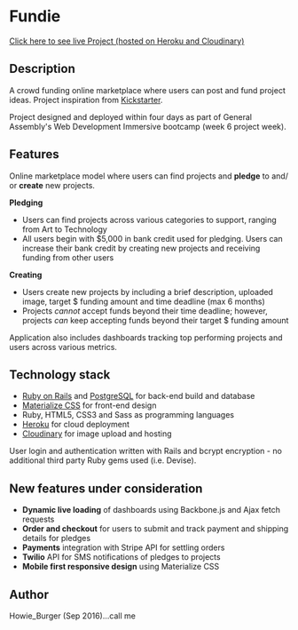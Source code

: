 # Fundie
[Click here to see live Project (hosted on Heroku and Cloudinary)](http://prototypecrud.herokuapp.com/)

## Description
A crowd funding online marketplace where users can post and fund project ideas. Project inspiration from [Kickstarter](https://www.kickstarter.com/).  

Project designed and deployed within four days as part of General Assembly's Web Development Immersive bootcamp (week 6 project week).

## Features
Online marketplace model where users can find projects and **pledge** to and/ or **create** new projects.

**Pledging**
- Users can find projects across various categories to support, ranging from Art to Technology
- All users begin with $5,000 in bank credit used for pledging. Users can increase their bank credit by creating new projects and receiving funding from other users

**Creating**  
- Users create new projects by including a brief description, uploaded image, target $ funding amount and time deadline (max 6 months)
- Projects *cannot* accept funds beyond their time deadline; however, projects *can* keep accepting funds beyond their target $ funding amount

Application also includes dashboards tracking top performing projects and users across various metrics.

## Technology stack
- [Ruby on Rails](http://guides.rubyonrails.org/) and [PostgreSQL](https://www.postgresql.org/) for back-end build and database
- [Materialize CSS](http://materializecss.com/) for front-end design
- Ruby, HTML5, CSS3 and Sass as programming languages
- [Heroku](https://www.heroku.com/) for cloud deployment
- [Cloudinary](http://cloudinary.com/) for image upload and hosting

User login and authentication written with Rails and bcrypt encryption - no additional third party Ruby gems used (i.e. Devise).

## New features under consideration
- **Dynamic live loading** of dashboards using Backbone.js and Ajax fetch requests
- **Order and checkout** for users to submit and track payment and shipping details for pledges
- **Payments** integration with Stripe API for settling orders
- **Twilio** API for SMS notifications of pledges to projects
- **Mobile first responsive design** using Materialize CSS

## Author
Howie_Burger (Sep 2016)...call me
